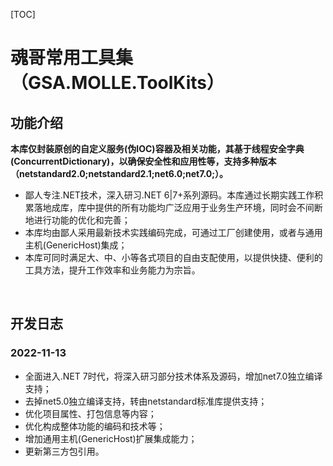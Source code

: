 [TOC]

# 魂哥常用工具集（GSA.MOLLE.ToolKits）

## 功能介绍

**本库仅封装原创的自定义服务(伪IOC)容器及相关功能，其基于线程安全字典(ConcurrentDictionary)，以确保安全性和应用性等，支持多种版本（netstandard2.0;netstandard2.1;net6.0;net7.0;）。**

- 鄙人专注.NET技术，深入研习.NET 6|7+系列源码。本库通过长期实践工作积累落地成库，库中提供的所有功能均广泛应用于业务生产环境，同时会不间断地进行功能的优化和完善；
- 本库均由鄙人采用最新技术实践编码完成，可通过工厂创建使用，或者与通用主机(GenericHost)集成；
- 本库可同时满足大、中、小等各式项目的自由支配使用，以提供快捷、便利的工具方法，提升工作效率和业务能力为宗旨。

<br>

## 开发日志

### 2022-11-13
- 全面进入.NET 7时代，将深入研习部分技术体系及源码，增加net7.0独立编译支持；
- 去掉net5.0独立编译支持，转由netstandard标准库提供支持；
- 优化项目属性、打包信息等内容；
- 优化构成整体功能的编码和技术等；
- 增加通用主机(GenericHost)扩展集成能力；
- 更新第三方包引用。

